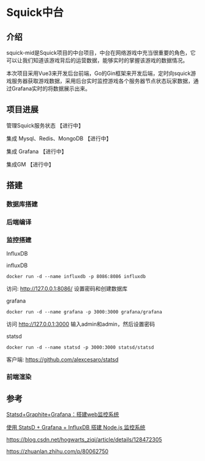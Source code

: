 # Squick中台



## 介绍

squick-mid是Squick项目的中台项目，中台在网络游戏中充当很重要的角色，它可以让我们知道该游戏背后的运营数据，能够实时的掌握该游戏的数据情况。

本次项目采用Vue3来开发后台前端，Go的Gin框架来开发后端，定时向squick游戏服务器获取游戏数据，采用后台实时监控游戏各个服务器节点状态玩家数据，通过Grafana实时的将数据展示出来。





## 项目进展

管理Squick服务状态 【进行中】

集成 Mysql、Redis、MongoDB 【进行中】

集成 Grafana 【进行中】

集成GM 【进行中】





## 搭建





### 数据库搭建





### 后端编译





### 监控搭建

InfluxDB





influxDB

```
docker run -d --name influxdb -p 8086:8086 influxdb
```

访问: http://127.0.0.1:8086/ 设置密码和创建数据库



grafana

```
docker run -d --name grafana -p 3000:3000 grafana/grafana
```

访问 http://127.0.0.1:3000 输入admin和admin，然后设置密码



statsd

```
docker run -d --name statsd -p 3000:3000 statsd/statsd
```

客户端: https://github.com/alexcesaro/statsd











### 前端渲染





## 参考

[Statsd+Graphite+Grafana：搭建web监控系统](https://www.cnblogs.com/-wenli/p/13661292.html)

[使用 StatsD + Grafana + InfluxDB 搭建 Node.js 监控系统](https://juejin.cn/post/6844903457422327816)

https://blog.csdn.net/hogwarts_ziqi/article/details/128472305

https://zhuanlan.zhihu.com/p/80062750
